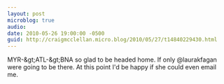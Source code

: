 ```yaml
---
layout: post
microblog: true
audio: 
date: 2010-05-26 19:00:00 -0500
guid: http://craigmcclellan.micro.blog/2010/05/27/t14840229430.html
---
```

MYR-&amp;gt;ATL-&amp;gt;BNA so glad to be headed home. If only @laurakfagan were going to be there. At this point I'd be happy if she could even email me.
